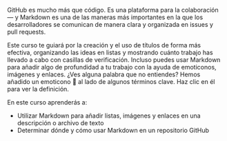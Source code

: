 GitHub es mucho más que código. Es una plataforma para la colaboración &mdash; y Markdown es una de las maneras más importantes en la que los desarrolladores se comunican de manera clara y organizada en issues y pull requests.

Este curso te guiará por la creación y el uso de títulos de forma más efectiva, organizando las ideas en listas y mostrando cuánto trabajo has llevado a cabo con casillas de verificación. Incluso puedes usar Markdown para añadir algo de profundidad a tu trabajo con la ayuda de emoticonos, imágenes y enlaces. ¿Ves alguna palabra que no entiendes? Hemos añadido un emoticono 📖 al lado de algunos términos clave. Haz clic en él para ver la definición.

En este curso aprenderás a:

- Utilizar Markdown para añadir listas, imágenes y enlaces en una descripción o archivo de texto 
- Determinar dónde y cómo usar Markdown en un repositorio GitHub

<!-- This course has a dedicated message board on the [GitHub Community]({{ communityBoard }}) website. If you want to discuss this course with GitHub Trainers or other participants create a post over there. The message board can also be used to troubleshoot any issue you encounter while taking this course. -->
